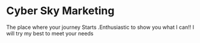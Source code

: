 # Cyber Sky Marketing 
The place where your journey Starts .Enthusiastic to show you what I can!! I will try my best to meet your needs 
